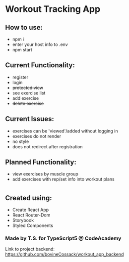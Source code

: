 # Workout Tracking App

## How to use:

- npm i
- enter your host info to .env
- npm start

## Current Functionality:

- register
- login
- ~~protected view~~
- see exercise list
- add exercise
- ~~delete exercise~~

## Current Issues:

- exercises can be 'viewed'/added without logging in
- exercises do not render
- no style
- does not redirect after registration

## Planned Functionality:

- view exercises by muscle group
- add exercises with rep/set info into workout plans

#

## Created using:

- Create React App
- React Router-Dom
- Storybook
- Styled Components

### Made by T.S. for TypeScript5 @ CodeAcademy
Link to project backend: https://github.com/bovineCossack/workout_app_backend
